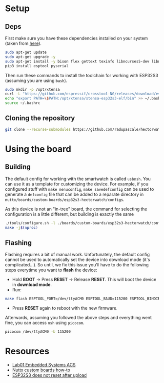 # Setup


## Deps
First make sure you have these dependencies installed on your system (taken from [here](https://ocw.cs.pub.ro/courses/si/laboratoare/01)).

```bash
sudo apt-get update
sudo apt-get upgrade -y
sudo apt-get install -y bison flex gettext texinfo libncurses5-dev libncursesw5-dev gperf automake libtool pkg-config build-essential gperf genromfs libgmp-dev libmpc-dev libmpfr-dev libisl-dev binutils-dev libelf-dev libexpat-dev gcc-multilib g++-multilib picocom u-boot-tools util-linux chrony libusb-dev libusb-1.0.0-dev kconfig-frontends python3-pip
pip3 install esptool pyserial
```

Then run these commands to install the toolchain for working with ESP32S3 (assuming you are using `bash`).

```bash
sudo mkdir -p /opt/xtensa
curl -L "https://github.com/espressif/crosstool-NG/releases/download/esp-12.2.0_20230208/xtensa-esp32s3-elf-12.2.0_20230208-x86_64-linux-gnu.tar.xz" | sudo tar -xJ -C /opt/xtensa
echo "export PATH=\$PATH:/opt/xtensa/xtensa-esp32s3-elf/bin" >> ~/.bashrc
source ~/.bashrc
```

## Cloning the repository

```bash
git clone --recurse-submodules https://github.com/radupascale/hectorwatch-nuttx
```

# Using the board

## Building

The default config for working with the smartwatch is called `usbnsh`. You can use
it as a template for customizing the device. For example, if you configured stuff
with `make menuconfig`, `make savedefconfig` can be used to generate a `defconfig` file
that can be added to a reparate directory in `nuttx/boards/custom-boards/esp32s3-hectorwatch/configs`.

As this device is not an "in-tree" board, the command for selecting the configuration is a
little different, but building is exactly the same

```bash
./tools/configure.sh -l ./boards/custom-boards/esp32s3-hectorwatch/configs/usbnsh
make -j$(nproc)
```

## Flashing

Flashing requires a bit of manual work. Unfortunately, the default config cannot be used to
automatically set the device into download mode (it's complicated...).
So until, we fix this issue you'll have to do the following steps everytime you want to 
**flash** the device:
- Hold **BOOT** -> Press **RESET** -> Release **RESET**. This will boot the device in **download mode**.
- Run:

```bash
make flash ESPTOOL_PORT=/dev/ttyACM0 ESPTOOL_BAUD=115200 ESPTOOL_BINDIR=../esp32s3-bins
```

- Press **RESET** again to reboot with the new firmware.


Afterwards, assuming you followed the above steps and everything went fine, you can access
`nsh` using `picocom`.

```bash
picocom /dev/ttyACM0 -b 115200
```

# Resources
- [Lab01 Embedded Systems ACS](https://ocw.cs.pub.ro/courses/si/laboratoare/01)
- [Nuttx custom boards how-to](https://nuttx.apache.org/docs/latest/guides/customboards.html)
- [ESP32S3 does not reset after upload](https://github.com/espressif/arduino-esp32/issues/6762)